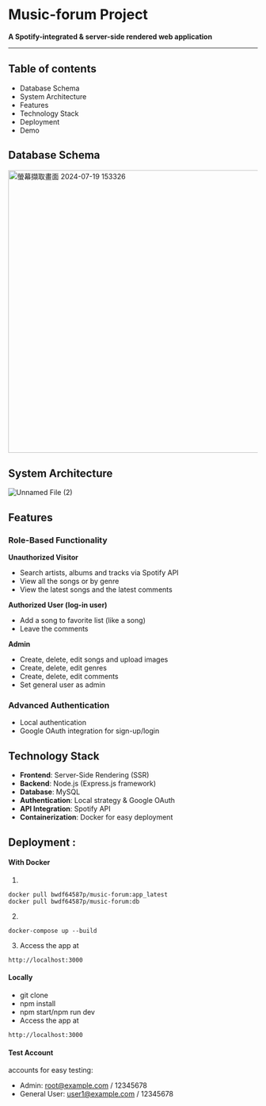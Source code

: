 # Music-forum Project

**A Spotify-integrated & server-side rendered web application**

---
## Table of contents

- Database Schema
- System Architecture
- Features
- Technology Stack
- Deployment
- Demo

## Database Schema
<img width="570" alt="螢幕擷取畫面 2024-07-19 153326" src="https://github.com/user-attachments/assets/e0b552b8-b000-45d7-9d75-dc3ec1f2a810">

## System Architecture
![Unnamed File (2)](https://github.com/user-attachments/assets/250f306b-1647-4a46-acb6-5f529ae6cfed)


## Features
### Role-Based Functionality

  **Unauthorized Visitor**
  - Search artists, albums and tracks via Spotify API
  - View all the songs or by genre
  - View the latest songs and the latest comments

  **Authorized User (log-in user)**
  - Add a song to favorite list (like a song)
  - Leave the comments

  **Admin**
  - Create, delete, edit songs and upload images
  - Create, delete, edit genres
  - Create, delete, edit comments
  - Set general user as admin

### Advanced Authentication
- Local authentication
- Google OAuth integration for sign-up/login

## Technology Stack
- **Frontend**: Server-Side Rendering (SSR)
- **Backend**: Node.js (Express.js framework)
- **Database**: MySQL
- **Authentication**: Local strategy & Google OAuth
- **API Integration**: Spotify API
- **Containerization**: Docker for easy deployment

## Deployment :
#### With Docker
1. 
```
docker pull bwdf64587p/music-forum:app_latest
docker pull bwdf64587p/music-forum:db
```
2.
```
docker-compose up --build
```

3. Access the app at 
```
http://localhost:3000
```

#### Locally
- git clone
- npm install
- npm start/npm run dev
- Access the app at 
```
http://localhost:3000
```

#### Test Account
accounts for easy testing:
- Admin: root@example.com / 12345678
- General User: user1@example.com / 12345678
